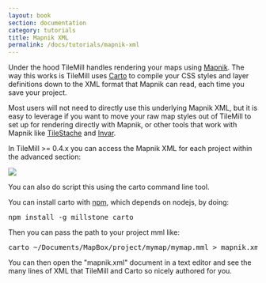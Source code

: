 ```yaml
---
layout: book
section: documentation
category: tutorials
title: Mapnik XML
permalink: /docs/tutorials/mapnik-xml
---
```

Under the hood TileMill handles rendering your maps using [Mapnik](http://mapnik.org). The way this works is TileMill uses [Carto](https://github.com/mapbox/carto) to compile your CSS styles and layer definitions down to the XML format that Mapnik can read, each time you save your project.

Most users will not need to directly use this underlying Mapnik XML, but it is easy to leverage if you want to move your raw map styles out of TileMill to set up for rendering directly with Mapnik, or other tools that work with Mapnik like [TileStache](http://tilestache.org/) and [Invar](https://github.com/onyxfish/invar/).

In TileMill >= 0.4.x you can access the Mapnik XML for each project within the advanced section:

![](/tilemill/assets/pages/mapnikxml.png)

You can also do script this using the carto command line tool.

You can install carto with [npm](http://npmjs.org/), which depends on nodejs, by doing:

<pre>
npm install -g millstone carto
</pre>

Then you can pass the path to your project mml like:

<pre>
carto ~/Documents/MapBox/project/mymap/mymap.mml > mapnik.xml
</pre>

You can then open the "mapnik.xml" document in a text editor and see the many lines of XML that TileMill and Carto so nicely authored for you.

